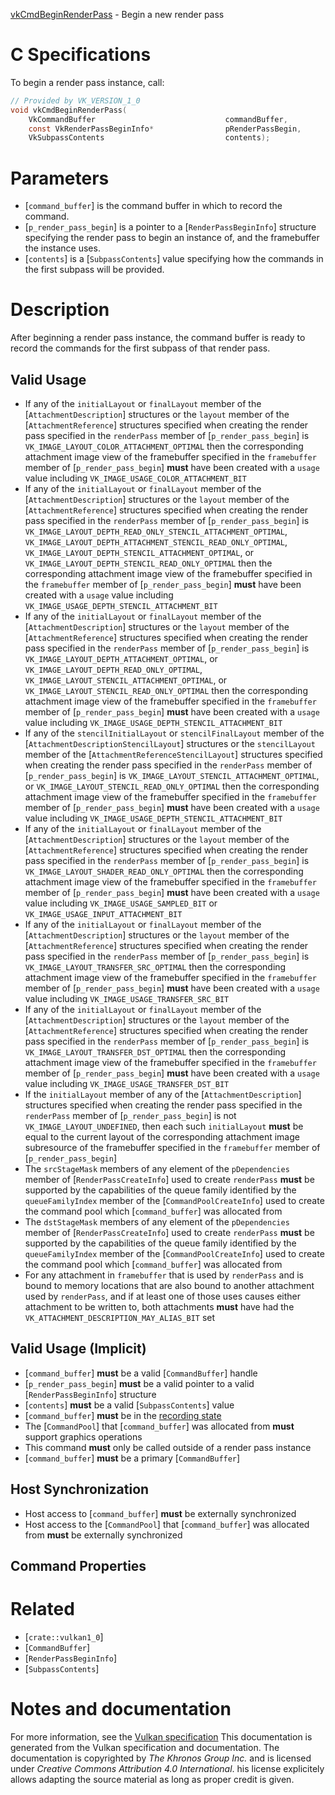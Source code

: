 [vkCmdBeginRenderPass](https://www.khronos.org/registry/vulkan/specs/1.3-extensions/man/html/vkCmdBeginRenderPass.html) - Begin a new render pass

# C Specifications
To begin a render pass instance, call:
```c
// Provided by VK_VERSION_1_0
void vkCmdBeginRenderPass(
    VkCommandBuffer                             commandBuffer,
    const VkRenderPassBeginInfo*                pRenderPassBegin,
    VkSubpassContents                           contents);
```

# Parameters
- [`command_buffer`] is the command buffer in which to record the command.
- [`p_render_pass_begin`] is a pointer to a [`RenderPassBeginInfo`] structure specifying the render pass to begin an instance of, and the framebuffer the instance uses.
- [`contents`] is a [`SubpassContents`] value specifying how the commands in the first subpass will be provided.

# Description
After beginning a render pass instance, the command buffer is ready to
record the commands for the first subpass of that render pass.
## Valid Usage
-    If any of the `initialLayout` or `finalLayout` member of the [`AttachmentDescription`] structures or the `layout` member of the [`AttachmentReference`] structures specified when creating the render pass specified in the `renderPass` member of [`p_render_pass_begin`] is `VK_IMAGE_LAYOUT_COLOR_ATTACHMENT_OPTIMAL` then the corresponding attachment image view of the framebuffer specified in the `framebuffer` member of [`p_render_pass_begin`] **must**  have been created with a `usage` value including `VK_IMAGE_USAGE_COLOR_ATTACHMENT_BIT`
-    If any of the `initialLayout` or `finalLayout` member of the [`AttachmentDescription`] structures or the `layout` member of the [`AttachmentReference`] structures specified when creating the render pass specified in the `renderPass` member of [`p_render_pass_begin`] is `VK_IMAGE_LAYOUT_DEPTH_READ_ONLY_STENCIL_ATTACHMENT_OPTIMAL`, `VK_IMAGE_LAYOUT_DEPTH_ATTACHMENT_STENCIL_READ_ONLY_OPTIMAL`, `VK_IMAGE_LAYOUT_DEPTH_STENCIL_ATTACHMENT_OPTIMAL`, or `VK_IMAGE_LAYOUT_DEPTH_STENCIL_READ_ONLY_OPTIMAL` then the corresponding attachment image view of the framebuffer specified in the `framebuffer` member of [`p_render_pass_begin`] **must**  have been created with a `usage` value including `VK_IMAGE_USAGE_DEPTH_STENCIL_ATTACHMENT_BIT`
-    If any of the `initialLayout` or `finalLayout` member of the [`AttachmentDescription`] structures or the `layout` member of the [`AttachmentReference`] structures specified when creating the render pass specified in the `renderPass` member of [`p_render_pass_begin`] is `VK_IMAGE_LAYOUT_DEPTH_ATTACHMENT_OPTIMAL`, or `VK_IMAGE_LAYOUT_DEPTH_READ_ONLY_OPTIMAL`, `VK_IMAGE_LAYOUT_STENCIL_ATTACHMENT_OPTIMAL`, or `VK_IMAGE_LAYOUT_STENCIL_READ_ONLY_OPTIMAL` then the corresponding attachment image view of the framebuffer specified in the `framebuffer` member of [`p_render_pass_begin`] **must**  have been created with a `usage` value including `VK_IMAGE_USAGE_DEPTH_STENCIL_ATTACHMENT_BIT`
-    If any of the `stencilInitialLayout` or `stencilFinalLayout` member of the [`AttachmentDescriptionStencilLayout`] structures or the `stencilLayout` member of the [`AttachmentReferenceStencilLayout`] structures specified when creating the render pass specified in the `renderPass` member of [`p_render_pass_begin`] is `VK_IMAGE_LAYOUT_STENCIL_ATTACHMENT_OPTIMAL`, or `VK_IMAGE_LAYOUT_STENCIL_READ_ONLY_OPTIMAL` then the corresponding attachment image view of the framebuffer specified in the `framebuffer` member of [`p_render_pass_begin`] **must**  have been created with a `usage` value including `VK_IMAGE_USAGE_DEPTH_STENCIL_ATTACHMENT_BIT`
-    If any of the `initialLayout` or `finalLayout` member of the [`AttachmentDescription`] structures or the `layout` member of the [`AttachmentReference`] structures specified when creating the render pass specified in the `renderPass` member of [`p_render_pass_begin`] is `VK_IMAGE_LAYOUT_SHADER_READ_ONLY_OPTIMAL` then the corresponding attachment image view of the framebuffer specified in the `framebuffer` member of [`p_render_pass_begin`] **must**  have been created with a `usage` value including `VK_IMAGE_USAGE_SAMPLED_BIT` or `VK_IMAGE_USAGE_INPUT_ATTACHMENT_BIT`
-    If any of the `initialLayout` or `finalLayout` member of the [`AttachmentDescription`] structures or the `layout` member of the [`AttachmentReference`] structures specified when creating the render pass specified in the `renderPass` member of [`p_render_pass_begin`] is `VK_IMAGE_LAYOUT_TRANSFER_SRC_OPTIMAL` then the corresponding attachment image view of the framebuffer specified in the `framebuffer` member of [`p_render_pass_begin`] **must**  have been created with a `usage` value including `VK_IMAGE_USAGE_TRANSFER_SRC_BIT`
-    If any of the `initialLayout` or `finalLayout` member of the [`AttachmentDescription`] structures or the `layout` member of the [`AttachmentReference`] structures specified when creating the render pass specified in the `renderPass` member of [`p_render_pass_begin`] is `VK_IMAGE_LAYOUT_TRANSFER_DST_OPTIMAL` then the corresponding attachment image view of the framebuffer specified in the `framebuffer` member of [`p_render_pass_begin`] **must**  have been created with a `usage` value including `VK_IMAGE_USAGE_TRANSFER_DST_BIT`
-    If the `initialLayout` member of any of the [`AttachmentDescription`] structures specified when creating the render pass specified in the `renderPass` member of [`p_render_pass_begin`] is not `VK_IMAGE_LAYOUT_UNDEFINED`, then each such `initialLayout` **must**  be equal to the current layout of the corresponding attachment image subresource of the framebuffer specified in the `framebuffer` member of [`p_render_pass_begin`]
-    The `srcStageMask` members of any element of the `pDependencies` member of [`RenderPassCreateInfo`] used to create `renderPass` **must**  be supported by the capabilities of the queue family identified by the `queueFamilyIndex` member of the [`CommandPoolCreateInfo`] used to create the command pool which [`command_buffer`] was allocated from
-    The `dstStageMask` members of any element of the `pDependencies` member of [`RenderPassCreateInfo`] used to create `renderPass` **must**  be supported by the capabilities of the queue family identified by the `queueFamilyIndex` member of the [`CommandPoolCreateInfo`] used to create the command pool which [`command_buffer`] was allocated from
-    For any attachment in `framebuffer` that is used by `renderPass` and is bound to memory locations that are also bound to another attachment used by `renderPass`, and if at least one of those uses causes either attachment to be written to, both attachments  **must**  have had the `VK_ATTACHMENT_DESCRIPTION_MAY_ALIAS_BIT` set

## Valid Usage (Implicit)
-  [`command_buffer`] **must**  be a valid [`CommandBuffer`] handle
-  [`p_render_pass_begin`] **must**  be a valid pointer to a valid [`RenderPassBeginInfo`] structure
-  [`contents`] **must**  be a valid [`SubpassContents`] value
-  [`command_buffer`] **must**  be in the [recording state]()
-    The [`CommandPool`] that [`command_buffer`] was allocated from  **must**  support graphics operations
-    This command  **must**  only be called outside of a render pass instance
-  [`command_buffer`] **must**  be a primary [`CommandBuffer`]

## Host Synchronization
- Host access to [`command_buffer`] **must**  be externally synchronized
- Host access to the [`CommandPool`] that [`command_buffer`] was allocated from  **must**  be externally synchronized

## Command Properties

# Related
- [`crate::vulkan1_0`]
- [`CommandBuffer`]
- [`RenderPassBeginInfo`]
- [`SubpassContents`]

# Notes and documentation
For more information, see the [Vulkan specification](https://www.khronos.org/registry/vulkan/specs/1.3-extensions/html/vkspec.html)
This documentation is generated from the Vulkan specification and documentation.
The documentation is copyrighted by *The Khronos Group Inc.* and is licensed under *Creative Commons Attribution 4.0 International*.
his license explicitely allows adapting the source material as long as proper credit is given.
        